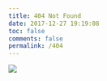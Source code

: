 ```yaml
---
title: 404 Not Found
date: 2017-12-27 19:19:08
toc: false
comments: false
permalink: /404
---
```


![](https://ws1.sinaimg.cn/large/e2a28cd6ly1fmvjw8rpxij20dv0d10tr.jpg)